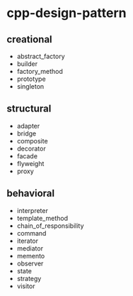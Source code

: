 # cpp-design-pattern
## creational
* abstract_factory 
* builder 
* factory_method
* prototype
* singleton
## structural
* adapter
* bridge
* composite
* decorator
* facade
* flyweight
* proxy
## behavioral
* interpreter
* template_method
* chain_of_responsibility
* command
* iterator
* mediator
* memento
* observer
* state
* strategy
* visitor